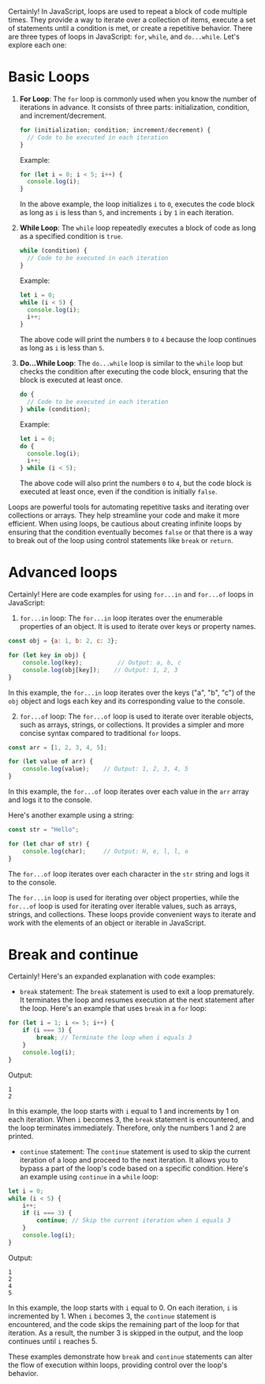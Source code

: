 Certainly! In JavaScript, loops are used to repeat a block of code multiple times. They provide a way to iterate over a
collection of items, execute a set of statements until a condition is met, or create a repetitive behavior. There are
three types of loops in JavaScript: `for`, `while`, and `do...while`. Let's explore each one:

# Basic Loops

1. **For Loop**: The `for` loop is commonly used when you know the number of iterations in advance. It consists of three
   parts: initialization, condition, and increment/decrement.

   ```javascript
   for (initialization; condition; increment/decrement) {
     // Code to be executed in each iteration
   }
   ```

   Example:

   ```javascript
   for (let i = 0; i < 5; i++) {
     console.log(i);
   }
   ```

   In the above example, the loop initializes `i` to `0`, executes the code block as long as `i` is less than `5`, and
   increments `i` by `1` in each iteration.

2. **While Loop**: The `while` loop repeatedly executes a block of code as long as a specified condition is `true`.

   ```javascript
   while (condition) {
     // Code to be executed in each iteration
   }
   ```

   Example:

   ```javascript
   let i = 0;
   while (i < 5) {
     console.log(i);
     i++;
   }
   ```

   The above code will print the numbers `0` to `4` because the loop continues as long as `i` is less than `5`.

3. **Do...While Loop**: The `do...while` loop is similar to the `while` loop but checks the condition after executing
   the code block, ensuring that the block is executed at least once.

   ```javascript
   do {
     // Code to be executed in each iteration
   } while (condition);
   ```

   Example:

   ```javascript
   let i = 0;
   do {
     console.log(i);
     i++;
   } while (i < 5);
   ```

   The above code will also print the numbers `0` to `4`, but the code block is executed at least once, even if the
   condition is initially `false`.

Loops are powerful tools for automating repetitive tasks and iterating over collections or arrays. They help streamline
your code and make it more efficient. When using loops, be cautious about creating infinite loops by ensuring that the
condition eventually becomes `false` or that there is a way to break out of the loop using control statements
like `break` or `return`.

# Advanced loops

Certainly! Here are code examples for using `for...in` and `for...of` loops in JavaScript:

1. `for...in` loop:
   The `for...in` loop iterates over the enumerable properties of an object. It is used to iterate over keys or property
   names.

```javascript
const obj = {a: 1, b: 2, c: 3};

for (let key in obj) {
    console.log(key);          // Output: a, b, c
    console.log(obj[key]);    // Output: 1, 2, 3
}
```

In this example, the `for...in` loop iterates over the keys ("a", "b", "c") of the `obj` object and logs each key and
its corresponding value to the console.

2. `for...of` loop:
   The `for...of` loop is used to iterate over iterable objects, such as arrays, strings, or collections. It provides a
   simpler and more concise syntax compared to traditional `for` loops.

```javascript
const arr = [1, 2, 3, 4, 5];

for (let value of arr) {
    console.log(value);    // Output: 1, 2, 3, 4, 5
}
```

In this example, the `for...of` loop iterates over each value in the `arr` array and logs it to the console.

Here's another example using a string:

```javascript
const str = "Hello";

for (let char of str) {
    console.log(char);     // Output: H, e, l, l, o
}
```

The `for...of` loop iterates over each character in the `str` string and logs it to the console.

The `for...in` loop is used for iterating over object properties, while the `for...of` loop is used for iterating over
iterable values, such as arrays, strings, and collections. These loops provide convenient ways to iterate and work with
the elements of an object or iterable in JavaScript.

# Break and continue

Certainly! Here's an expanded explanation with code examples:

- `break` statement:
  The `break` statement is used to exit a loop prematurely. It terminates the loop and resumes execution at the next
  statement after the loop. Here's an example that uses `break` in a `for` loop:

```javascript
for (let i = 1; i <= 5; i++) {
    if (i === 3) {
        break; // Terminate the loop when i equals 3
    }
    console.log(i);
}
```

Output:

```
1
2
```

In this example, the loop starts with `i` equal to 1 and increments by 1 on each iteration. When `i` becomes 3,
the `break` statement is encountered, and the loop terminates immediately. Therefore, only the numbers 1 and 2 are
printed.

- `continue` statement:
  The `continue` statement is used to skip the current iteration of a loop and proceed to the next iteration. It allows
  you to bypass a part of the loop's code based on a specific condition. Here's an example using `continue` in a `while`
  loop:

```javascript
let i = 0;
while (i < 5) {
    i++;
    if (i === 3) {
        continue; // Skip the current iteration when i equals 3
    }
    console.log(i);
}
```

Output:

```
1
2
4
5
```

In this example, the loop starts with `i` equal to 0. On each iteration, `i` is incremented by 1. When `i` becomes 3,
the `continue` statement is encountered, and the code skips the remaining part of the loop for that iteration. As a
result, the number 3 is skipped in the output, and the loop continues until `i` reaches 5.

These examples demonstrate how `break` and `continue` statements can alter the flow of execution within loops, providing
control over the loop's behavior.